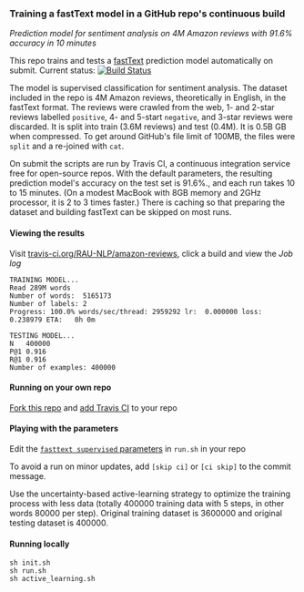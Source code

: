 
### Training a fastText model in a GitHub repo's continuous build
*Prediction model for sentiment analysis on 4M Amazon reviews with 91.6% accuracy in 10 minutes*  

This repo trains and tests a [fastText](https://github.com/facebookresearch/fastText) prediction model automatically on submit.  Current status: [![Build Status](https://travis-ci.org/RAU-NLP/amazon-reviews.png)](https://travis-ci.org/RAU-NLP/amazon-reviews)

The model is supervised classification for sentiment analysis.  The dataset included in the repo is 4M Amazon reviews, theoretically in English, in the fastText format.  The reviews were crawled from the web, 1- and 2-star reviews labelled `positive`, 4- and 5-start `negative`, and 3-star reviews were discarded.  It is split into train (3.6M reviews) and test (0.4M).  It is 0.5B GB when compressed.  To get around GitHub's file limit of 100MB, the files were `split` and a re-joined with `cat`.

On submit the scripts are run by Travis CI, a continuous integration service free for open-source repos.  With the default parameters, the resulting prediction model's accuracy on the test set is 91.6%., and each run takes 10 to 15 minutes.  (On a modest MacBook with 8GB memory and 2GHz processor, it is 2 to 3 times faster.)  There is caching so that preparing the dataset and building fastText can be skipped on most runs.

#### Viewing the results

Visit [travis-ci.org/RAU-NLP/amazon-reviews](https://travis-ci.org/RAU-NLP/amazon-reviews/builds), click a build and view the *Job log*
```
TRAINING MODEL...
Read 289M words
Number of words:  5165173
Number of labels: 2
Progress: 100.0% words/sec/thread: 2959292 lr:  0.000000 loss:  0.238979 ETA:   0h 0m

TESTING MODEL...
N	400000
P@1	0.916
R@1	0.916
Number of examples: 400000
```

#### Running on your own repo

[Fork this repo](https://github.com/RAU-NLP/amazon-reviews/fork) and [add Travis CI](https://docs.travis-ci.com/user/getting-started/) to your repo

#### Playing with the parameters

Edit the [`fasttext supervised` parameters](https://github.com/facebookresearch/fastText#full-documentation) in `run.sh` in your repo

To avoid a run on minor updates, add `[skip ci]` or `[ci skip]` to the commit message.

Use the uncertainty-based active-learning strategy to optimize the training process with less data (totally 400000 training data with 5 steps, in other words 80000 per step). Original training dataset is 3600000 and original testing dataset is 400000.

#### Running locally

```
sh init.sh
sh run.sh
sh active_learning.sh
```
